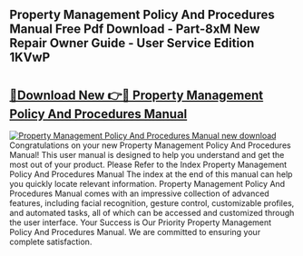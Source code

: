 ## Property Management Policy And Procedures Manual Free Pdf Download - Part-8xM New Repair Owner Guide - User Service Edition 1KVwP

# <h2><a href="http://cf29610.oget.top/?id=Property+Management+Policy+And+Procedures+Manual">🔗Download New 👉🔴 Property Management Policy And Procedures Manual</a></h2>

[![Property Management Policy And Procedures Manual new download](https://i.imgur.com/5g1atiW.png)](http://cf29610.oget.top/?id=Property+Management+Policy+And+Procedures+Manual)
Congratulations on your new Property Management Policy And Procedures Manual! This user manual is designed to help you understand and get the most out of your product. Please Refer to the Index Property Management Policy And Procedures Manual The index at the end of this manual can help you quickly locate relevant information. Property Management Policy And Procedures Manual comes with an impressive collection of advanced features, including facial recognition, gesture control, customizable profiles, and automated tasks, all of which can be accessed and customized through the user interface. Your Success is Our Priority Property Management Policy And Procedures Manual. We are committed to ensuring your complete satisfaction.
